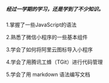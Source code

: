 ##### 经过一学期的学习，还是学到了不少知识。

1.掌握了一些JavaScript的语法

2.熟悉了微信小程序的一些基本组件

3.学会了如何将阿里云图标导入小程序

4.学会了用腾讯工蜂（TGit）进行代码管理

5.学会了用 markdown 语法编写文档

